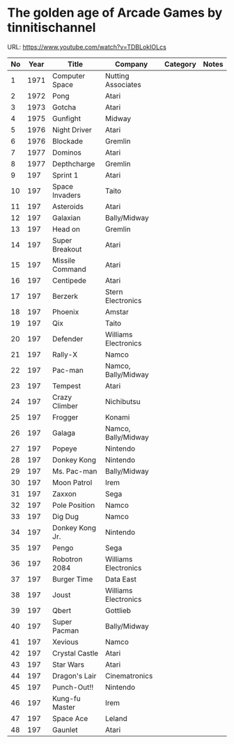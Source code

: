 The golden age of Arcade Games by tinnitischannel
======

URL: https://www.youtube.com/watch?v=TDBLokIOLcs


| No  | Year | Title                        | Company               | Category | Notes     |
|-----|------|------------------------------|-----------------------|----------|-----------|
|   1 | 1971 | Computer Space               | Nutting Associates    |          |           |
|   2 | 1972 | Pong                         | Atari                 |          |           |
|   3 | 1973 | Gotcha                       | Atari                 |          |           |
|   4 | 1975 | Gunfight                     | Midway                |          |           |
|   5 | 1976 | Night Driver                 | Atari                 |          |           |
|   6 | 1976 | Blockade                     | Gremlin               |          |           |
|   7 | 1977 | Dominos                      | Atari                 |          |           |
|   8 | 1977 | Depthcharge                  | Gremlin               |          |           |
|   9 | 197  | Sprint 1                     | Atari                 |          |           |
|  10 | 197  | Space Invaders               | Taito                 |          |           |
|  11 | 197  | Asteroids                    | Atari                 |          |           |
|  12 | 197  | Galaxian                     | Bally/Midway          |          |           |
|  13 | 197  | Head on                      | Gremlin               |          |           |
|  14 | 197  | Super Breakout               | Atari                 |          |           |
|  15 | 197  | Missile Command              | Atari                 |          |           |
|  16 | 197  | Centipede                    | Atari                 |          |           |
|  17 | 197  | Berzerk                      | Stern Electronics     |          |           |
|  18 | 197  | Phoenix                      | Amstar                |          |           |
|  19 | 197  | Qix                          | Taito                 |          |           |
|  20 | 197  | Defender                     | Williams Electronics  |          |           |
|  21 | 197  | Rally-X                      | Namco                 |          |           |
|  22 | 197  | Pac-man                      | Namco, Bally/Midway   |          |           |
|  23 | 197  | Tempest                      | Atari                 |          |           |
|  24 | 197  | Crazy Climber                | Nichibutsu            |          |           |
|  25 | 197  | Frogger                      | Konami                |          |           |
|  26 | 197  | Galaga                       | Namco, Bally/Midway   |          |           |
|  27 | 197  | Popeye                       | Nintendo              |          |           |
|  28 | 197  | Donkey Kong                  | Nintendo              |          |           |
|  29 | 197  | Ms. Pac-man                  | Bally/Midway          |          |           |
|  30 | 197  | Moon Patrol                  | Irem                  |          |           |
|  31 | 197  | Zaxxon                       | Sega                  |          |           |
|  32 | 197  | Pole Position                | Namco                 |          |           |
|  33 | 197  | Dig Dug                      | Namco                 |          |           |
|  34 | 197  | Donkey Kong Jr.              | Nintendo              |          |           |
|  35 | 197  | Pengo                        | Sega                  |          |           |
|  36 | 197  | Robotron 2084                | Williams Electronics  |          |           |
|  37 | 197  | Burger Time                  | Data East             |          |           |
|  38 | 197  | Joust                        | Williams Electronics  |          |           |
|  39 | 197  | Qbert                        | Gottlieb              |          |           |
|  40 | 197  | Super Pacman                 | Bally/Midway          |          |           |
|  41 | 197  | Xevious                      | Namco                 |          |           |
|  42 | 197  | Crystal Castle               | Atari                 |          |           |
|  43 | 197  | Star Wars                    | Atari                 |          |           |
|  44 | 197  | Dragon's Lair                | Cinematronics         |          |           |
|  45 | 197  | Punch-Out!!                  | Nintendo              |          |           |
|  46 | 197  | Kung-fu Master               | Irem                  |          |           |
|  47 | 197  | Space Ace                    | Leland                |          |           |
|  48 | 197  | Gaunlet                      | Atari                 |          |           |
